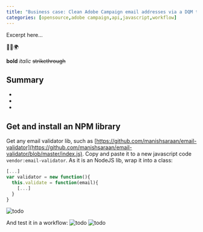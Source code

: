 ```yaml
---
title: "Business case: Clean Adobe Campaign email addresses via a DQM third-party (NPM libraries, REST API, javascript for queries and updates)"
categories: [opensource,adobe campaign,api,javascript,workflow]
---
```


Excerpt here...

<p class="text-center">🐍👑🌍</p>

<!--more-->

**bold** *italic*  ~~strikethrough~~

## Summary
- 
- 
- 

## Get and install an NPM library

Get any email validator lib, such as [https://github.com/manishsaraan/email-validator](https://github.com/manishsaraan/email-validator/blob/master/index.js).
Copy and paste it to a new javascript code `vendor:email-validator`.
As it is an NodeJS lib, wrap it into a class:
```js
[...]
var validator = new function(){
  this.validate = function(email){
    [...]
  }
}
```

![todo](/assets/images/2019/01/image.png)

And test it in a workflow:
![todo](/assets/images/2019/01/image.png)
![todo](/assets/images/2019/01/image.png)


